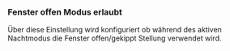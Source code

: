 ﻿### Fenster offen Modus erlaubt

Über diese Einstellung wird konfiguriert ob während des aktiven Nachtmodus die Fenster offen/gekippt Stellung verwendet wird.

